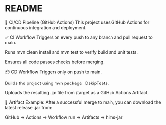# README  

🚀 CI/CD Pipeline (GitHub Actions)
This project uses GitHub Actions for continuous integration and deployment.

✅ CI Workflow
Triggers on every push to any branch and pull request to main.

Runs mvn clean install and mvn test to verify build and unit tests.

Ensures all code passes checks before merging.

📦 CD Workflow
Triggers only on push to main.

Builds the project using mvn package -DskipTests.

Uploads the resulting .jar file from /target as a GitHub Actions Artifact.

📁 Artifact Example:
After a successful merge to main, you can download the latest release .jar from:

GitHub → Actions → Workflow run → Artifacts → hims-jar
